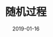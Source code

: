 ---
title: 随机过程
date: 2019-01-16
letter: M
status: focus
weight: 9
textbook: "*Stochastic Process"
---